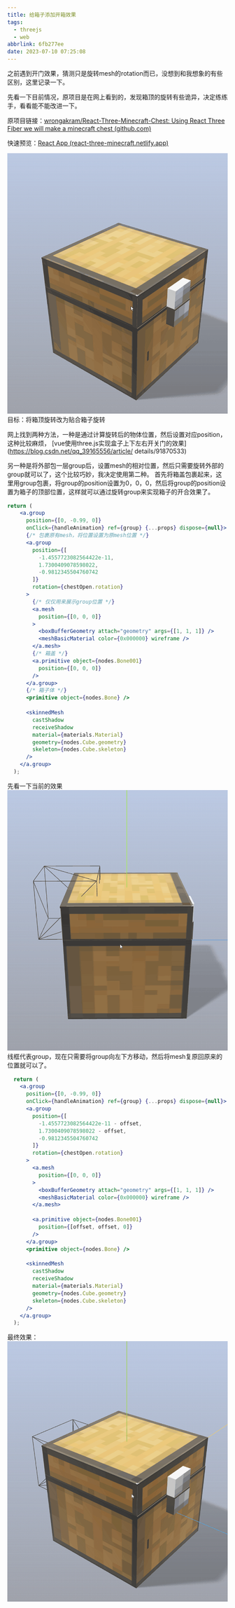 ```yaml
---
title: 给箱子添加开箱效果
tags:
  - threejs
  - web
abbrlink: 6fb277ee
date: 2023-07-10 07:25:08
---
```

之前遇到开门效果，猜测只是旋转mesh的rotation而已，没想到和我想象的有些区别，这里记录一下。
<!--more-->
先看一下目前情况，原项目是在网上看到的，发现箱顶的旋转有些诡异，决定练练手，看看能不能改进一下。

原项目链接：[wrongakram/React-Three-Minecraft-Chest: Using React Three Fiber we will make a minecraft chest (github.com)](https://github.com/wrongakram/React-Three-Minecraft-Chest)

快速预览：[React App (react-three-minecraft.netlify.app)](https://react-three-minecraft.netlify.app/)

![动画](给箱子添加开箱效果/动画.gif)
目标：将箱顶旋转改为贴合箱子旋转

网上找到两种方法，一种是通过计算旋转后的物体位置，然后设置对应position，这种比较麻烦，
[vue使用three.js实现盒子上下左右开关门的效果](https://blog.csdn.net/qq_39165556/article/
details/91870533)

另一种是将外部包一层group后，设置mesh的相对位置，然后只需要旋转外部的group就可以了，这个比较巧妙，我决定使用第二种。
首先将箱盖包裹起来，这里用group包裹，将group的position设置为0，0，0，然后将group的position设置为箱子的顶部位置，这样就可以通过旋转group来实现箱子的开合效果了。

```jsx
return (
    <a.group
      position={[0, -0.99, 0]}
      onClick={handleAnimation} ref={group} {...props} dispose={null}>
      {/* 包裹原有mesh，将位置设置为原mesh位置 */}
      <a.group
        position={[
          -1.4557723082564422e-11,
          1.7300409078598022,
          -0.9812345504760742
        ]}
        rotation={chestOpen.rotation}
      >
        {/* 仅仅用来展示group位置 */}
        <a.mesh
          position={[0, 0, 0]}
        >
          <boxBufferGeometry attach="geometry" args={[1, 1, 1]} />
          <meshBasicMaterial color={0x000000} wireframe />
        </a.mesh>
        {/* 箱盖 */}
        <a.primitive object={nodes.Bone001}
          position={[0, 0, 0]}
        />
      </a.group>
      {/* 箱子体 */}
      <primitive object={nodes.Bone} />

      <skinnedMesh
        castShadow
        receiveShadow
        material={materials.Material}
        geometry={nodes.Cube.geometry}
        skeleton={nodes.Cube.skeleton}
      />
    </a.group>
  );
```
先看一下当前的效果
![动画](给箱子添加开箱效果/动画-1688947597822.gif)
线框代表group，现在只需要将group向左下方移动，然后将mesh复原回原来的位置就可以了。

```jsx
  return (
    <a.group
      position={[0, -0.99, 0]}
      onClick={handleAnimation} ref={group} {...props} dispose={null}>
      <a.group
        position={[
          -1.4557723082564422e-11 - offset,
          1.7300409078598022 - offset,
          -0.9812345504760742
        ]}
        rotation={chestOpen.rotation}
      >
        <a.mesh
          position={[0, 0, 0]}
        >
          <boxBufferGeometry attach="geometry" args={[1, 1, 1]} />
          <meshBasicMaterial color={0x000000} wireframe />
        </a.mesh>

        <a.primitive object={nodes.Bone001}
          position={[offset, offset, 0]}
        />
      </a.group>
      <primitive object={nodes.Bone} />

      <skinnedMesh
        castShadow
        receiveShadow
        material={materials.Material}
        geometry={nodes.Cube.geometry}
        skeleton={nodes.Cube.skeleton}
      />
    </a.group>
  );
```
最终效果：
![动画](给箱子添加开箱效果/动画-1688947775987.gif)